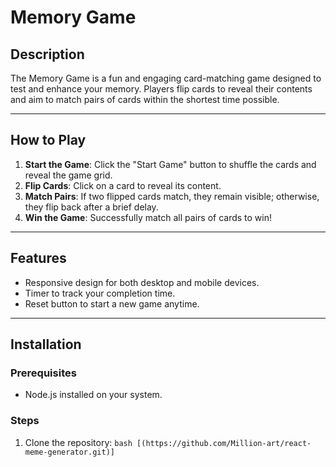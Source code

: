 # Memory Game

## Description
The Memory Game is a fun and engaging card-matching game designed to test and enhance your memory. Players flip cards to reveal their contents and aim to match pairs of cards within the shortest time possible.

---

## How to Play
1. **Start the Game**: Click the "Start Game" button to shuffle the cards and reveal the game grid.
2. **Flip Cards**: Click on a card to reveal its content.
3. **Match Pairs**: If two flipped cards match, they remain visible; otherwise, they flip back after a brief delay.
4. **Win the Game**: Successfully match all pairs of cards to win!

---

## Features
- Responsive design for both desktop and mobile devices.
- Timer to track your completion time.
- Reset button to start a new game anytime.

---

## Installation

### Prerequisites
- Node.js installed on your system.

### Steps
1. Clone the repository:
   ```bash [(https://github.com/Million-art/react-meme-generator.git)]```
